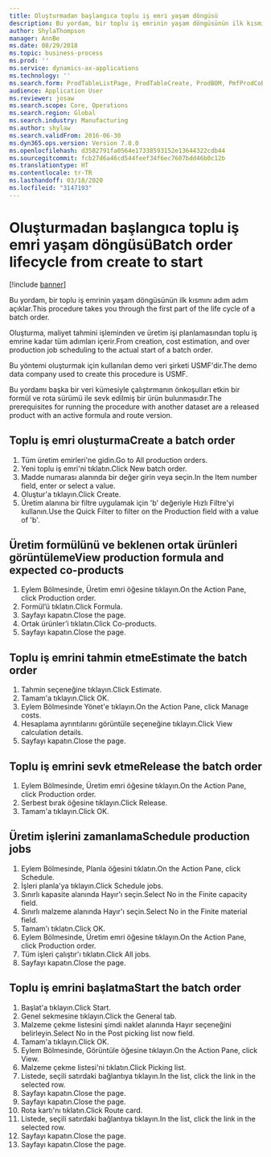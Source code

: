 ```yaml
---
title: Oluşturmadan başlangıca toplu iş emri yaşam döngüsü
description: Bu yordam, bir toplu iş emrinin yaşam döngüsünün ilk kısmını adım adım açıklar.
author: ShylaThompson
manager: AnnBe
ms.date: 08/29/2018
ms.topic: business-process
ms.prod: ''
ms.service: dynamics-ax-applications
ms.technology: ''
ms.search.form: ProdTableListPage, ProdTableCreate, ProdBOM, PmfProdCoBy, ProdParmCostEstimation, ProdCalcTrans, ProdParmRelease, ProdSchedule, ProdRouteJob, ProdParmStartUp, ProdJournalTransBOM, ProdJournalTransRoute
audience: Application User
ms.reviewer: josaw
ms.search.scope: Core, Operations
ms.search.region: Global
ms.search.industry: Manufacturing
ms.author: shylaw
ms.search.validFrom: 2016-06-30
ms.dyn365.ops.version: Version 7.0.0
ms.openlocfilehash: d3582791fa0564e17338593152e13644322cdb44
ms.sourcegitcommit: fcb27d6a46cd544feef34f6ec7607bdd46b0c12b
ms.translationtype: HT
ms.contentlocale: tr-TR
ms.lasthandoff: 03/18/2020
ms.locfileid: "3147193"
---
```

# <a name="batch-order-lifecycle-from-create-to-start"></a><span data-ttu-id="4e99c-103">Oluşturmadan başlangıca toplu iş emri yaşam döngüsü</span><span class="sxs-lookup"><span data-stu-id="4e99c-103">Batch order lifecycle from create to start</span></span>

[!include [banner](../../includes/banner.md)]

<span data-ttu-id="4e99c-104">Bu yordam, bir toplu iş emrinin yaşam döngüsünün ilk kısmını adım adım açıklar.</span><span class="sxs-lookup"><span data-stu-id="4e99c-104">This procedure takes you through the first part of the life cycle of a batch order.</span></span>

<span data-ttu-id="4e99c-105">Oluşturma, maliyet tahmini işleminden ve üretim işi planlamasından toplu iş emrine kadar tüm adımları içerir.</span><span class="sxs-lookup"><span data-stu-id="4e99c-105">From creation, cost estimation, and over production job scheduling to the actual start of a batch order.</span></span>



<span data-ttu-id="4e99c-106">Bu yöntemi oluşturmak için kullanılan demo veri şirketi USMF'dir.</span><span class="sxs-lookup"><span data-stu-id="4e99c-106">The demo data company used to create this procedure is USMF.</span></span> 



<span data-ttu-id="4e99c-107">Bu yordamı başka bir veri kümesiyle çalıştırmanın önkoşulları etkin bir formül ve rota sürümü ile sevk edilmiş bir ürün bulunmasıdır.</span><span class="sxs-lookup"><span data-stu-id="4e99c-107">The prerequisites for running the procedure with another dataset are a released product with an active formula and route version.</span></span>


## <a name="create-a-batch-order"></a><span data-ttu-id="4e99c-108">Toplu iş emri oluşturma</span><span class="sxs-lookup"><span data-stu-id="4e99c-108">Create a batch order</span></span>
1. <span data-ttu-id="4e99c-109">Tüm üretim emirleri'ne gidin.</span><span class="sxs-lookup"><span data-stu-id="4e99c-109">Go to All production orders.</span></span>
2. <span data-ttu-id="4e99c-110">Yeni toplu iş emri'ni tıklatın.</span><span class="sxs-lookup"><span data-stu-id="4e99c-110">Click New batch order.</span></span>
3. <span data-ttu-id="4e99c-111">Madde numarası alanında bir değer girin veya seçin.</span><span class="sxs-lookup"><span data-stu-id="4e99c-111">In the Item number field, enter or select a value.</span></span>
4. <span data-ttu-id="4e99c-112">Oluştur'a tıklayın.</span><span class="sxs-lookup"><span data-stu-id="4e99c-112">Click Create.</span></span>
5. <span data-ttu-id="4e99c-113">Üretim alanına bir filtre uygulamak için 'b' değeriyle Hızlı Filtre'yi kullanın.</span><span class="sxs-lookup"><span data-stu-id="4e99c-113">Use the Quick Filter to filter on the Production field with a value of 'b'.</span></span>

## <a name="view-production-formula-and-expected-co-products"></a><span data-ttu-id="4e99c-114">Üretim formülünü ve beklenen ortak ürünleri görüntüleme</span><span class="sxs-lookup"><span data-stu-id="4e99c-114">View production formula and expected co-products</span></span>
1. <span data-ttu-id="4e99c-115">Eylem Bölmesinde, Üretim emri öğesine tıklayın.</span><span class="sxs-lookup"><span data-stu-id="4e99c-115">On the Action Pane, click Production order.</span></span>
2. <span data-ttu-id="4e99c-116">Formül’ü tıklatın.</span><span class="sxs-lookup"><span data-stu-id="4e99c-116">Click Formula.</span></span>
3. <span data-ttu-id="4e99c-117">Sayfayı kapatın.</span><span class="sxs-lookup"><span data-stu-id="4e99c-117">Close the page.</span></span>
4. <span data-ttu-id="4e99c-118">Ortak ürünler’i tıklatın.</span><span class="sxs-lookup"><span data-stu-id="4e99c-118">Click Co-products.</span></span>
5. <span data-ttu-id="4e99c-119">Sayfayı kapatın.</span><span class="sxs-lookup"><span data-stu-id="4e99c-119">Close the page.</span></span>

## <a name="estimate-the-batch-order"></a><span data-ttu-id="4e99c-120">Toplu iş emrini tahmin etme</span><span class="sxs-lookup"><span data-stu-id="4e99c-120">Estimate the batch order</span></span>
1. <span data-ttu-id="4e99c-121">Tahmin seçeneğine tıklayın.</span><span class="sxs-lookup"><span data-stu-id="4e99c-121">Click Estimate.</span></span>
2. <span data-ttu-id="4e99c-122">Tamam'a tıklayın.</span><span class="sxs-lookup"><span data-stu-id="4e99c-122">Click OK.</span></span>
3. <span data-ttu-id="4e99c-123">Eylem Bölmesinde Yönet'e tıklayın.</span><span class="sxs-lookup"><span data-stu-id="4e99c-123">On the Action Pane, click Manage costs.</span></span>
4. <span data-ttu-id="4e99c-124">Hesaplama ayrıntılarını görüntüle seçeneğine tıklayın.</span><span class="sxs-lookup"><span data-stu-id="4e99c-124">Click View calculation details.</span></span>
5. <span data-ttu-id="4e99c-125">Sayfayı kapatın.</span><span class="sxs-lookup"><span data-stu-id="4e99c-125">Close the page.</span></span>

## <a name="release-the-batch-order"></a><span data-ttu-id="4e99c-126">Toplu iş emrini sevk etme</span><span class="sxs-lookup"><span data-stu-id="4e99c-126">Release the batch order</span></span>
1. <span data-ttu-id="4e99c-127">Eylem Bölmesinde, Üretim emri öğesine tıklayın.</span><span class="sxs-lookup"><span data-stu-id="4e99c-127">On the Action Pane, click Production order.</span></span>
2. <span data-ttu-id="4e99c-128">Serbest bırak öğesine tıklayın.</span><span class="sxs-lookup"><span data-stu-id="4e99c-128">Click Release.</span></span>
3. <span data-ttu-id="4e99c-129">Tamam'a tıklayın.</span><span class="sxs-lookup"><span data-stu-id="4e99c-129">Click OK.</span></span>

## <a name="schedule-production-jobs"></a><span data-ttu-id="4e99c-130">Üretim işlerini zamanlama</span><span class="sxs-lookup"><span data-stu-id="4e99c-130">Schedule production jobs</span></span>
1. <span data-ttu-id="4e99c-131">Eylem Bölmesinde, Planla öğesini tıklatın.</span><span class="sxs-lookup"><span data-stu-id="4e99c-131">On the Action Pane, click Schedule.</span></span>
2. <span data-ttu-id="4e99c-132">İşleri planla'ya tıklayın.</span><span class="sxs-lookup"><span data-stu-id="4e99c-132">Click Schedule jobs.</span></span>
3. <span data-ttu-id="4e99c-133">Sınırlı kapasite alanında Hayır'ı seçin.</span><span class="sxs-lookup"><span data-stu-id="4e99c-133">Select No in the Finite capacity field.</span></span>
4. <span data-ttu-id="4e99c-134">Sınırlı malzeme alanında Hayır'ı seçin.</span><span class="sxs-lookup"><span data-stu-id="4e99c-134">Select No in the Finite material field.</span></span>
5. <span data-ttu-id="4e99c-135">Tamam'ı tıklatın.</span><span class="sxs-lookup"><span data-stu-id="4e99c-135">Click OK.</span></span>
6. <span data-ttu-id="4e99c-136">Eylem Bölmesinde, Üretim emri öğesine tıklayın.</span><span class="sxs-lookup"><span data-stu-id="4e99c-136">On the Action Pane, click Production order.</span></span>
7. <span data-ttu-id="4e99c-137">Tüm işleri çalıştır'ı tıklatın.</span><span class="sxs-lookup"><span data-stu-id="4e99c-137">Click All jobs.</span></span>
8. <span data-ttu-id="4e99c-138">Sayfayı kapatın.</span><span class="sxs-lookup"><span data-stu-id="4e99c-138">Close the page.</span></span>

## <a name="start-the-batch-order"></a><span data-ttu-id="4e99c-139">Toplu iş emrini başlatma</span><span class="sxs-lookup"><span data-stu-id="4e99c-139">Start the batch order</span></span>
1. <span data-ttu-id="4e99c-140">Başlat'a tıklayın.</span><span class="sxs-lookup"><span data-stu-id="4e99c-140">Click Start.</span></span>
2. <span data-ttu-id="4e99c-141">Genel sekmesine tıklayın.</span><span class="sxs-lookup"><span data-stu-id="4e99c-141">Click the General tab.</span></span>
3. <span data-ttu-id="4e99c-142">Malzeme çekme listesini şimdi naklet alanında Hayır seçeneğini belirleyin.</span><span class="sxs-lookup"><span data-stu-id="4e99c-142">Select No in the Post picking list now field.</span></span>
4. <span data-ttu-id="4e99c-143">Tamam'a tıklayın.</span><span class="sxs-lookup"><span data-stu-id="4e99c-143">Click OK.</span></span>
5. <span data-ttu-id="4e99c-144">Eylem Bölmesinde, Görüntüle öğesine tıklayın.</span><span class="sxs-lookup"><span data-stu-id="4e99c-144">On the Action Pane, click View.</span></span>
6. <span data-ttu-id="4e99c-145">Malzeme çekme listesi'ni tıklatın.</span><span class="sxs-lookup"><span data-stu-id="4e99c-145">Click Picking list.</span></span>
7. <span data-ttu-id="4e99c-146">Listede, seçili satırdaki bağlantıya tıklayın.</span><span class="sxs-lookup"><span data-stu-id="4e99c-146">In the list, click the link in the selected row.</span></span>
8. <span data-ttu-id="4e99c-147">Sayfayı kapatın.</span><span class="sxs-lookup"><span data-stu-id="4e99c-147">Close the page.</span></span>
9. <span data-ttu-id="4e99c-148">Sayfayı kapatın.</span><span class="sxs-lookup"><span data-stu-id="4e99c-148">Close the page.</span></span>
10. <span data-ttu-id="4e99c-149">Rota kartı'nı tıklatın.</span><span class="sxs-lookup"><span data-stu-id="4e99c-149">Click Route card.</span></span>
11. <span data-ttu-id="4e99c-150">Listede, seçili satırdaki bağlantıya tıklayın.</span><span class="sxs-lookup"><span data-stu-id="4e99c-150">In the list, click the link in the selected row.</span></span>
12. <span data-ttu-id="4e99c-151">Sayfayı kapatın.</span><span class="sxs-lookup"><span data-stu-id="4e99c-151">Close the page.</span></span>
13. <span data-ttu-id="4e99c-152">Sayfayı kapatın.</span><span class="sxs-lookup"><span data-stu-id="4e99c-152">Close the page.</span></span>

